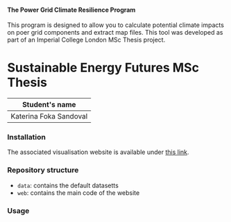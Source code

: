 #### The Power Grid Climate Resilience Program

This program is designed to allow you to calculate potential climate impacts on poer grid components and extract map files.
This tool was developed as part of an Imperial College London MSc Thesis project. 

# Sustainable Energy Futures MSc Thesis

| Student's name               |
| ---------------------------- |
| Katerina Foka Sandoval       |


### Installation

The associated visualisation website is available under [this link](https://kfsand.github.io/Climap/).

### Repository structure

- `data`: contains the default datasetts
- `web`: contains the main code of the website

### Usage
